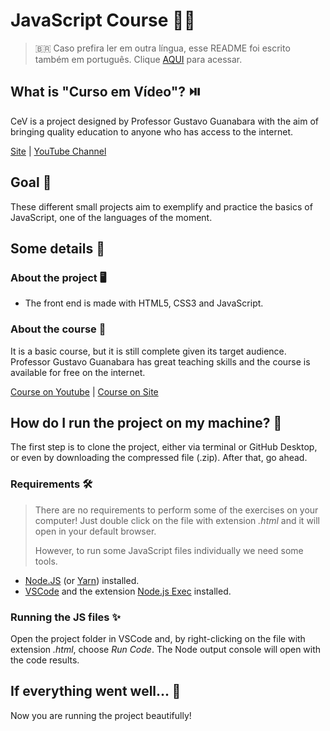 # JavaScript Course :man_technologist:

> :brazil: Caso prefira ler em outra língua, esse README foi escrito também em português. Clique [AQUI](/README_pt-br.md) para acessar.

## What is "Curso em Vídeo"? ​:play_or_pause_button:​

CeV is a project designed by Professor Gustavo Guanabara with the aim of bringing quality education to anyone who has access to the internet.

[Site](https://www.cursoemvideo.com/) | [YouTube Channel](https://www.youtube.com/user/cursosemvideo)

## Goal :dart:

These different small projects aim to exemplify and practice the basics of JavaScript, one of the languages of the moment.

## Some details :scroll:

### About the project :desktop_computer:

* The front end is made with HTML5, CSS3 and JavaScript.

### About the course :book:

It is a basic course, but it is still complete given its target audience. Professor Gustavo Guanabara has great teaching skills and the course is available for free on the internet.

[Course on Youtube](https://www.youtube.com/playlist?list=PLHz_AreHm4dlsK3Nr9GVvXCbpQyHQl1o1) | [Course on Site](https://www.cursoemvideo.com/course/javascript/)

## How do I run the project on my machine? :thinking:

The first step is to clone the project, either via terminal or GitHub Desktop, or even by downloading the compressed file (.zip). After that, go ahead.

### Requirements :hammer_and_wrench:

> There are no requirements to perform some of the exercises on your computer! Just double click on the file with extension *.html* and it will open in your default browser.
>
> However, to run some JavaScript files individually we need some tools.

* [Node.JS](https://nodejs.org/) (or [Yarn](https://yarnpkg.com/))  installed.
* [VSCode](https://code.visualstudio.com/) and the extension [Node.js Exec](https://marketplace.visualstudio.com/items?itemName=miramac.vscode-exec-node) installed.

### Running the JS files :sparkles:

Open the project folder in VSCode and, by right-clicking on the file with extension *.html*, choose *Run Code*. The Node output console will open with the code results.

## If everything went well... :tada:

Now you are running the project beautifully!
